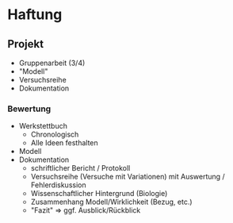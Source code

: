 # Haftung
## Projekt

* Gruppenarbeit (3/4)
* "Modell"
* Versuchsreihe
* Dokumentation

### Bewertung

* Werkstettbuch
  * Chronologisch
  * Alle Ideen festhalten
* Modell
* Dokumentation
  * schriftlicher Bericht / Protokoll
  * Versuchsreihe (Versuche mit Variationen) mit Auswertung / Fehlerdiskussion
  * Wissenschaftlicher Hintergrund (Biologie)
  * Zusammenhang Modell/Wirklichkeit (Bezug, etc.)
  * "Fazit" => ggf. Ausblick/Rückblick